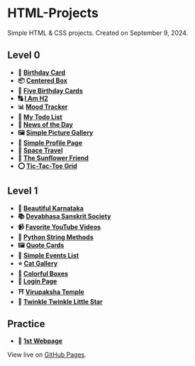 # HTML-Projects

Simple HTML & CSS projects. Created on September 9, 2024.

## Level 0

- **🎂 [Birthday Card](https://k26rahul.github.io/HTML-Projects/Level-0/birthday-card)**
- **📦 [Centered Box](https://k26rahul.github.io/HTML-Projects/Level-0/centered-box)**
- **🎂 [Five Birthday Cards](https://k26rahul.github.io/HTML-Projects/Level-0/five-birthday-cards)**
- **🔠 [I Am H2](https://k26rahul.github.io/HTML-Projects/Level-0/i-am-h2)**
- **📊 [Mood Tracker](https://k26rahul.github.io/HTML-Projects/Level-0/mood-tracker)**
- **📝 [My Todo List](https://k26rahul.github.io/HTML-Projects/Level-0/my-todo-list)**
- **📰 [News of the Day](https://k26rahul.github.io/HTML-Projects/Level-0/news-of-the-day)**
- **🖼️ [Simple Picture Gallery](https://k26rahul.github.io/HTML-Projects/Level-0/simple-picture-gallery)**
- **👤 [Simple Profile Page](https://k26rahul.github.io/HTML-Projects/Level-0/simple-profile-page)**
- **🚀 [Space Travel](https://k26rahul.github.io/HTML-Projects/Level-0/space-travel)**
- **🌻 [The Sunflower Friend](https://k26rahul.github.io/HTML-Projects/Level-0/the-sunflower-friend)**
- **⭕ [Tic-Tac-Toe Grid](https://k26rahul.github.io/HTML-Projects/Level-0/tic-tac-toe-grid)**

## Level 1

- **🌅 [Beautiful Karnataka](https://k26rahul.github.io/HTML-Projects/Level-1/beautiful-karnataka)**
- **📚 [Devabhasa Sanskrit Society](https://k26rahul.github.io/HTML-Projects/Level-1/devabhasa-sanskrit-society)**
- **📹 [Favorite YouTube Videos](https://k26rahul.github.io/HTML-Projects/Level-1/favorite-youtube-videos)**
- **🐍 [Python String Methods](https://k26rahul.github.io/HTML-Projects/Level-1/python-string-methods)**
- **🖼️ [Quote Cards](https://k26rahul.github.io/HTML-Projects/Level-1/quote-cards)**
- **📅 [Simple Events List](https://k26rahul.github.io/HTML-Projects/Level-1/simple-events-list)**
- **⭐ [Cat Gallery](https://k26rahul.github.io/HTML-Projects/Level-1/cat-gallery)**
- **🎨 [Colorful Boxes](https://k26rahul.github.io/HTML-Projects/Level-1/colorful-boxes)**
- **🔐 [Login Page](https://k26rahul.github.io/HTML-Projects/Level-1/login-page)**
- **⛩️ [Virupaksha Temple](https://k26rahul.github.io/HTML-Projects/Level-1/virupaksha-temple)**
- **🎵 [Twinkle Twinkle Little Star](https://k26rahul.github.io/HTML-Projects/Level-1/twinkle-twinkle-little-star)**

## Practice

- **🌟 [1st Webpage](https://k26rahul.github.io/HTML-Projects/Practice/1st-webpage.html)**

View live on [GitHub Pages](https://k26rahul.github.io/HTML-Projects).
